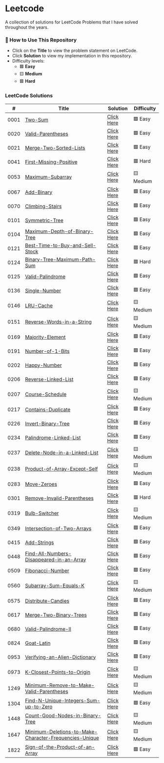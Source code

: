 
# Leetcode
A collection of solutions for LeetCode Problems that I have solved throughout the years.

### 📌 How to Use This Repository
- Click on the **Title** to view the problem statement on LeetCode.
- Click **Solution** to view my implementation in this repository.
- Difficulty levels:
  - 🟩 **Easy**
  - 🟨 **Medium**
  - 🟥 **Hard**

### LeetCode Solutions

| # | Title | Solution | Difficulty |
|---| ----- | -------- | ---------- |
|0001|[Two-Sum](https://leetcode.com/problems/two-sum) | [Click Here](https://github.com/ThatDudeAlex/Coding-Interview-Prep/tree/master/LeetCode/Solutions/0001-Two-Sum) | 🟩 Easy |
|0020|[Valid-Parentheses](https://leetcode.com/problems/valid-parentheses) | [Click Here](https://github.com/ThatDudeAlex/Coding-Interview-Prep/tree/master/LeetCode/Solutions/0020-Valid-Parentheses) | 🟩 Easy |
|0021|[Merge-Two-Sorted-Lists](https://leetcode.com/problems/merge-two-sorted-lists) | [Click Here](https://github.com/ThatDudeAlex/Coding-Interview-Prep/tree/master/LeetCode/Solutions/0021-Merge-Two-Sorted-Lists) | 🟩 Easy |
|0041|[First-Missing-Positive](https://leetcode.com/problems/first-missing-positive) | [Click Here](https://github.com/ThatDudeAlex/Coding-Interview-Prep/tree/master/LeetCode/Solutions/0041-First-Missing-Positive) | 🟥 Hard |
|0053|[Maximum-Subarray](https://leetcode.com/problems/maximum-subarray) | [Click Here](https://github.com/ThatDudeAlex/Coding-Interview-Prep/tree/master/LeetCode/Solutions/0053-Maximum-Subarray) | 🟨 Medium |
|0067|[Add-Binary](https://leetcode.com/problems/add-binary) | [Click Here](https://github.com/ThatDudeAlex/Coding-Interview-Prep/tree/master/LeetCode/Solutions/0067-Add-Binary) | 🟩 Easy |
|0070|[Climbing-Stairs](https://leetcode.com/problems/climbing-stairs) | [Click Here](https://github.com/ThatDudeAlex/Coding-Interview-Prep/tree/master/LeetCode/Solutions/0070-Climbing-Stairs) | 🟩 Easy |
|0101|[Symmetric-Tree](https://leetcode.com/problems/symmetric-tree) | [Click Here](https://github.com/ThatDudeAlex/Coding-Interview-Prep/tree/master/LeetCode/Solutions/0101-Symmetric-Tree) | 🟩 Easy |
|0104|[Maximum-Depth-of-Binary-Tree](https://leetcode.com/problems/maximum-depth-of-binary-tree) | [Click Here](https://github.com/ThatDudeAlex/Coding-Interview-Prep/tree/master/LeetCode/Solutions/0104-Maximum-Depth-of-Binary-Tree) | 🟩 Easy |
|0121|[Best-Time-to-Buy-and-Sell-Stock](https://leetcode.com/problems/best-time-to-buy-and-sell-stock) | [Click Here](https://github.com/ThatDudeAlex/Coding-Interview-Prep/tree/master/LeetCode/Solutions/0121-Best-Time-to-Buy-and-Sell-Stock) | 🟩 Easy |
|0124|[Binary-Tree-Maximum-Path-Sum](https://leetcode.com/problems/binary-tree-maximum-path-sum) | [Click Here](https://github.com/ThatDudeAlex/Coding-Interview-Prep/tree/master/LeetCode/Solutions/0124-Binary-Tree-Maximum-Path-Sum) | 🟥 Hard |
|0125|[Valid-Palindrome](https://leetcode.com/problems/valid-palindrome) | [Click Here](https://github.com/ThatDudeAlex/Coding-Interview-Prep/tree/master/LeetCode/Solutions/0125-Valid-Palindrome) | 🟩 Easy |
|0136|[Single-Number](https://leetcode.com/problems/single-number) | [Click Here](https://github.com/ThatDudeAlex/Coding-Interview-Prep/tree/master/LeetCode/Solutions/0136-Single-Number) | 🟩 Easy |
|0146|[LRU-Cache](https://leetcode.com/problems/lru-cache) | [Click Here](https://github.com/ThatDudeAlex/Coding-Interview-Prep/tree/master/LeetCode/Solutions/0146-LRU-Cache) | 🟨 Medium |
|0151|[Reverse-Words-in-a-String](https://leetcode.com/problems/reverse-words-in-a-string) | [Click Here](https://github.com/ThatDudeAlex/Coding-Interview-Prep/tree/master/LeetCode/Solutions/0151-Reverse-Words-in-a-String) | 🟨 Medium |
|0169|[Majority-Element](https://leetcode.com/problems/majority-element) | [Click Here](https://github.com/ThatDudeAlex/Coding-Interview-Prep/tree/master/LeetCode/Solutions/0169-Majority-Element) | 🟩 Easy |
|0191|[Number-of-1-Bits](https://leetcode.com/problems/number-of-1-bits) | [Click Here](https://github.com/ThatDudeAlex/Coding-Interview-Prep/tree/master/LeetCode/Solutions/0191-Number-of-1-Bits) | 🟩 Easy |
|0202|[Happy-Number](https://leetcode.com/problems/happy-number) | [Click Here](https://github.com/ThatDudeAlex/Coding-Interview-Prep/tree/master/LeetCode/Solutions/0202-Happy-Number) | 🟩 Easy |
|0206|[Reverse-Linked-List](https://leetcode.com/problems/reverse-linked-list) | [Click Here](https://github.com/ThatDudeAlex/Coding-Interview-Prep/tree/master/LeetCode/Solutions/0206-Reverse-Linked-List) | 🟩 Easy |
|0207|[Course-Schedule](https://leetcode.com/problems/course-schedule) | [Click Here](https://github.com/ThatDudeAlex/Coding-Interview-Prep/tree/master/LeetCode/Solutions/0207-Course-Schedule) | 🟨 Medium |
|0217|[Contains-Duplicate](https://leetcode.com/problems/contains-duplicate) | [Click Here](https://github.com/ThatDudeAlex/Coding-Interview-Prep/tree/master/LeetCode/Solutions/0217-Contains-Duplicate) | 🟩 Easy |
|0226|[Invert-Binary-Tree](https://leetcode.com/problems/invert-binary-tree) | [Click Here](https://github.com/ThatDudeAlex/Coding-Interview-Prep/tree/master/LeetCode/Solutions/0226-Invert-Binary-Tree) | 🟩 Easy |
|0234|[Palindrome-Linked-List](https://leetcode.com/problems/palindrome-linked-list) | [Click Here](https://github.com/ThatDudeAlex/Coding-Interview-Prep/tree/master/LeetCode/Solutions/0234-Palindrome-Linked-List) | 🟩 Easy |
|0237|[Delete-Node-in-a-Linked-List](https://leetcode.com/problems/delete-node-in-a-linked-list) | [Click Here](https://github.com/ThatDudeAlex/Coding-Interview-Prep/tree/master/LeetCode/Solutions/0237-Delete-Node-in-a-Linked-List) | 🟨 Medium |
|0238|[Product-of-Array-Except-Self](https://leetcode.com/problems/product-of-array-except-self) | [Click Here](https://github.com/ThatDudeAlex/Coding-Interview-Prep/tree/master/LeetCode/Solutions/0238-Product-of-Array-Except-Self) | 🟨 Medium |
|0283|[Move-Zeroes](https://leetcode.com/problems/move-zeroes) | [Click Here](https://github.com/ThatDudeAlex/Coding-Interview-Prep/tree/master/LeetCode/Solutions/0283-Move-Zeroes) | 🟩 Easy |
|0301|[Remove-Invalid-Parentheses](https://leetcode.com/problems/remove-invalid-parentheses) | [Click Here](https://github.com/ThatDudeAlex/Coding-Interview-Prep/tree/master/LeetCode/Solutions/0301-Remove-Invalid-Parentheses) | 🟥 Hard |
|0319|[Bulb-Switcher](https://leetcode.com/problems/bulb-switcher) | [Click Here](https://github.com/ThatDudeAlex/Coding-Interview-Prep/tree/master/LeetCode/Solutions/0319-Bulb-Switcher) | 🟨 Medium |
|0349|[Intersection-of-Two-Arrays](https://leetcode.com/problems/intersection-of-two-arrays) | [Click Here](https://github.com/ThatDudeAlex/Coding-Interview-Prep/tree/master/LeetCode/Solutions/0349-Intersection-of-Two-Arrays) | 🟩 Easy |
|0415|[Add-Strings](https://leetcode.com/problems/add-strings) | [Click Here](https://github.com/ThatDudeAlex/Coding-Interview-Prep/tree/master/LeetCode/Solutions/0415-Add-Strings) | 🟩 Easy |
|0448|[Find-All-Numbers-Disappeared-in-an-Array](https://leetcode.com/problems/find-all-numbers-disappeared-in-an-array) | [Click Here](https://github.com/ThatDudeAlex/Coding-Interview-Prep/tree/master/LeetCode/Solutions/0448-Find-All-Numbers-Disappeared-in-an-Array) | 🟩 Easy |
|0509|[Fibonacci-Number](https://leetcode.com/problems/fibonacci-number) | [Click Here](https://github.com/ThatDudeAlex/Coding-Interview-Prep/tree/master/LeetCode/Solutions/0509-Fibonacci-Number) | 🟩 Easy |
|0560|[Subarray-Sum-Equals-K](https://leetcode.com/problems/subarray-sum-equals-k) | [Click Here](https://github.com/ThatDudeAlex/Coding-Interview-Prep/tree/master/LeetCode/Solutions/0560-Subarray-Sum-Equals-K) | 🟨 Medium |
|0575|[Distribute-Candies](https://leetcode.com/problems/distribute-candies) | [Click Here](https://github.com/ThatDudeAlex/Coding-Interview-Prep/tree/master/LeetCode/Solutions/0575-Distribute-Candies) | 🟩 Easy |
|0617|[Merge-Two-Binary-Trees](https://leetcode.com/problems/merge-two-binary-trees) | [Click Here](https://github.com/ThatDudeAlex/Coding-Interview-Prep/tree/master/LeetCode/Solutions/0617-Merge-Two-Binary-Trees) | 🟩 Easy |
|0680|[Valid-Palindrome-II](https://leetcode.com/problems/valid-palindrome-ii) | [Click Here](https://github.com/ThatDudeAlex/Coding-Interview-Prep/tree/master/LeetCode/Solutions/0680-Valid-Palindrome-II) | 🟩 Easy |
|0824|[Goat-Latin](https://leetcode.com/problems/goat-latin) | [Click Here](https://github.com/ThatDudeAlex/Coding-Interview-Prep/tree/master/LeetCode/Solutions/0824-Goat-Latin) | 🟩 Easy |
|0953|[Verifying-an-Alien-Dictionary](https://leetcode.com/problems/verifying-an-alien-dictionary) | [Click Here](https://github.com/ThatDudeAlex/Coding-Interview-Prep/tree/master/LeetCode/Solutions/0953-Verifying-an-Alien-Dictionary) | 🟩 Easy |
|0973|[K-Closest-Points-to-Origin](https://leetcode.com/problems/k-closest-points-to-origin) | [Click Here](https://github.com/ThatDudeAlex/Coding-Interview-Prep/tree/master/LeetCode/Solutions/0973-K-Closest-Points-to-Origin) | 🟨 Medium |
|1249|[Minimum-Remove-to-Make-Valid-Parentheses](https://leetcode.com/problems/minimum-remove-to-make-valid-parentheses) | [Click Here](https://github.com/ThatDudeAlex/Coding-Interview-Prep/tree/master/LeetCode/Solutions/1249-Minimum-Remove-to-Make-Valid-Parentheses) | 🟨 Medium |
|1304|[Find-N-Unique-Integers-Sum-up-to-Zero](https://leetcode.com/problems/find-n-unique-integers-sum-up-to-zero) | [Click Here](https://github.com/ThatDudeAlex/Coding-Interview-Prep/tree/master/LeetCode/Solutions/1304-Find-N-Unique-Integers-Sum-up-to-Zero) | 🟩 Easy |
|1448|[Count-Good-Nodes-in-Binary-Tree](https://leetcode.com/problems/count-good-nodes-in-binary-tree) | [Click Here](https://github.com/ThatDudeAlex/Coding-Interview-Prep/tree/master/LeetCode/Solutions/1448-Count-Good-Nodes-in-Binary-Tree) | 🟨 Medium |
|1647|[Minimum-Deletions-to-Make-Character-Frequencies-Unique](https://leetcode.com/problems/minimum-deletions-to-make-character-frequencies-unique) | [Click Here](https://github.com/ThatDudeAlex/Coding-Interview-Prep/tree/master/LeetCode/Solutions/1647-Minimum-Deletions-to-Make-Character-Frequencies-Unique) | 🟨 Medium |
|1822|[Sign-of-the-Product-of-an-Array](https://leetcode.com/problems/sign-of-the-product-of-an-array) | [Click Here](https://github.com/ThatDudeAlex/Coding-Interview-Prep/tree/master/LeetCode/Solutions/1822-Sign-of-the-Product-of-an-Array) | 🟩 Easy |
